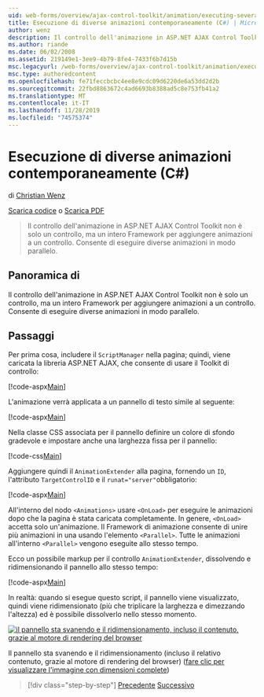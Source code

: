 ```yaml
---
uid: web-forms/overview/ajax-control-toolkit/animation/executing-several-animations-at-the-same-time-cs
title: Esecuzione di diverse animazioni contemporaneamente (C#) | Microsoft Docs
author: wenz
description: Il controllo dell'animazione in ASP.NET AJAX Control Toolkit non è solo un controllo, ma un intero Framework per aggiungere animazioni a un controllo. Consente di eseguire severa...
ms.author: riande
ms.date: 06/02/2008
ms.assetid: 219149e1-3ee9-4b79-8fe4-7433f6b7d15b
msc.legacyurl: /web-forms/overview/ajax-control-toolkit/animation/executing-several-animations-at-the-same-time-cs
msc.type: authoredcontent
ms.openlocfilehash: fe71feccbcbc4ee8e9cdc09d6220de6a53dd2d2b
ms.sourcegitcommit: 22fbd8863672c4ad6693b8388ad5c8e753fb41a2
ms.translationtype: MT
ms.contentlocale: it-IT
ms.lasthandoff: 11/28/2019
ms.locfileid: "74575374"
---
```

# <a name="executing-several-animations-at-the-same-time-c"></a>Esecuzione di diverse animazioni contemporaneamente (C#)

di [Christian Wenz](https://github.com/wenz)

[Scarica codice](https://download.microsoft.com/download/f/9/a/f9a26acd-8df4-4484-8a18-199e4598f411/Animation2.cs.zip) o [Scarica PDF](https://download.microsoft.com/download/6/7/1/6718d452-ff89-4d3f-a90e-c74ec2d636a3/animation2CS.pdf)

> Il controllo dell'animazione in ASP.NET AJAX Control Toolkit non è solo un controllo, ma un intero Framework per aggiungere animazioni a un controllo. Consente di eseguire diverse animazioni in modo parallelo.

## <a name="overview"></a>Panoramica di

Il controllo dell'animazione in ASP.NET AJAX Control Toolkit non è solo un controllo, ma un intero Framework per aggiungere animazioni a un controllo. Consente di eseguire diverse animazioni in modo parallelo.

## <a name="steps"></a>Passaggi

Per prima cosa, includere il `ScriptManager` nella pagina; quindi, viene caricata la libreria ASP.NET AJAX, che consente di usare il Toolkit di controllo:

[!code-aspx[Main](executing-several-animations-at-the-same-time-cs/samples/sample1.aspx)]

L'animazione verrà applicata a un pannello di testo simile al seguente:

[!code-aspx[Main](executing-several-animations-at-the-same-time-cs/samples/sample2.aspx)]

Nella classe CSS associata per il pannello definire un colore di sfondo gradevole e impostare anche una larghezza fissa per il pannello:

[!code-css[Main](executing-several-animations-at-the-same-time-cs/samples/sample3.css)]

Aggiungere quindi il `AnimationExtender` alla pagina, fornendo un `ID`, l'attributo `TargetControlID` e il `runat="server"`obbligatorio:

[!code-aspx[Main](executing-several-animations-at-the-same-time-cs/samples/sample4.aspx)]

All'interno del nodo `<Animations>` usare `<OnLoad>` per eseguire le animazioni dopo che la pagina è stata caricata completamente. In genere, `<OnLoad>` accetta solo un'animazione. Il Framework di animazione consente di unire più animazioni in una usando l'elemento `<Parallel>`. Tutte le animazioni all'interno `<Parallel>` vengono eseguite allo stesso tempo.

Ecco un possibile markup per il controllo `AnimationExtender`, dissolvendo e ridimensionando il pannello allo stesso tempo:

[!code-aspx[Main](executing-several-animations-at-the-same-time-cs/samples/sample5.aspx)]

In realtà: quando si esegue questo script, il pannello viene visualizzato, quindi viene ridimensionato (più che triplicare la larghezza e dimezzando l'altezza) ed è possibile dissolverlo nello stesso momento.

[![il pannello sta svanendo e il ridimensionamento, incluso il contenuto, grazie al motore di rendering del browser](executing-several-animations-at-the-same-time-cs/_static/image2.png)](executing-several-animations-at-the-same-time-cs/_static/image1.png)

Il pannello sta svanendo e il ridimensionamento (incluso il relativo contenuto, grazie al motore di rendering del browser) ([fare clic per visualizzare l'immagine con dimensioni complete](executing-several-animations-at-the-same-time-cs/_static/image3.png))

> [!div class="step-by-step"]
> [Precedente](adding-animation-to-a-control-cs.md)
> [Successivo](executing-several-animations-after-each-other-cs.md)
